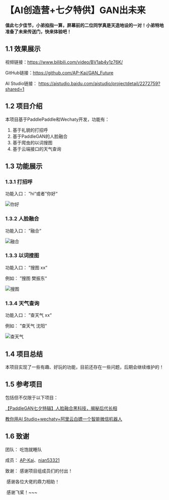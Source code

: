 # 【AI创造营+七夕特供】GAN出未来

**值此七夕佳节，小弟掐指一算，屏幕前的二位同学真是天造地设的一对！小弟特地准备了未来传送门，快来体验吧！**

## 1.1 效果展示

视频链接：https://www.bilibili.com/video/BV1ab4y1z76K/

GitHub链接：https://github.com/AP-Kai/GAN_Future

AI Studio链接： https://aistudio.baidu.com/aistudio/projectdetail/2272759?shared=1

## 1.2 项目介绍

本项目基于PaddlePaddle和Wechaty开发，功能有：

1. 基于礼貌的打招呼
2. 基于PaddleGAN的人脸融合
3. 基于爬虫的以词搜图
4. 基于云端接口的天气查询

## 1.3 功能展示

### 1.3.1 打招呼

功能入口： ”hi“或者”你好“

![你好](C:\Users\14331\Desktop\你好.png)

### 1.3.2 人脸融合

功能入口： ”融合“

![融合](C:\Users\14331\Desktop\融合.png)

### 1.3.3 以词搜图

功能入口： ”搜图 xx“

例如： ”搜图 樊振东“

![搜图](C:\Users\14331\Desktop\搜图.png)

### 1.3.4 天气查询

功能入口： ”查天气 xx“

例如： ”查天气 沈阳“

![查天气](C:\Users\14331\Desktop\查天气.png)

## 1.4 项目总结

本项目实现了一些有趣、好玩的功能，目前还存在一些问题，后期会继续维护的！

## 1.5 参考项目

包括但不仅限于以下项目：

[【PaddleGAN七夕特辑】人脸融合黑科技，揭秘后代长相](https://aistudio.baidu.com/aistudio/projectdetail/2254031?channelType=0&channel=0)

[教你用AI Studio+wechaty+阿里云白嫖一个智能微信机器人](https://aistudio.baidu.com/aistudio/projectdetail/1836012?channelType=0&channel=0)

## 1.6 致谢

团队： 吃饱就睡队

成员： [AP-Kai](https://aistudio.baidu.com/aistudio/personalcenter/thirdview/675310)、[nian53321](https://aistudio.baidu.com/aistudio/personalcenter/thirdview/724244)

致谢： 感谢项目组成员们的付出！

​			感谢各位大佬的鼎力相助！

​			感谢飞桨！~~~

